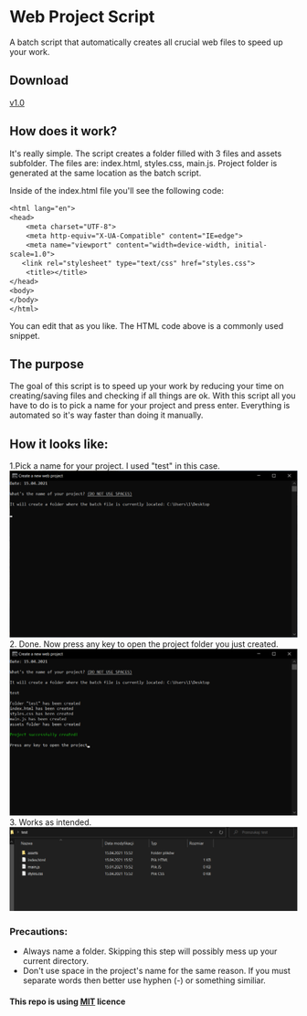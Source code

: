 # Web Project Script
A batch script that automatically creates all crucial web files to speed up your work.

## Download
<a href="https://github.com/Rademenes16/Web-Project-Script/releases/download/1.0/web.bat">v1.0</a>

## How does it work?
It's really simple. The script creates a folder filled with 3 files and assets subfolder. The files are: index.html, styles.css, main.js. Project folder is generated at the same location as the batch script.

Inside of the index.html file you'll see the following code:
```<!DOCTYPE html> 
<html lang="en"> 
<head> 
    <meta charset="UTF-8"> 
    <meta http-equiv="X-UA-Compatible" content="IE=edge"> 
    <meta name="viewport" content="width=device-width, initial-scale=1.0"> 
   <link rel="stylesheet" type="text/css" href="styles.css"> 
    <title></title> 
</head> 
<body> 
</body> 
</html> 
```
You can edit that as you like. The HTML code above is a commonly used snippet.
## The purpose
The goal of this script is to speed up your work by reducing your time on creating/saving files and checking if all things are ok. With this script all you have to do is to pick a name for your project and press enter. Everything is automated so it's way faster than doing it manually.


## How it looks like:
1.Pick a name for your project. I used "test" in this case.
![](https://github.com/Rademenes16/Web-Project-Script/blob/main/images/firstsc.png)
2. Done. Now press any key to open the project folder you just created.
![](https://github.com/Rademenes16/Web-Project-Script/blob/main/images/secondsc.png)
3. Works as intended.
![](https://github.com/Rademenes16/Web-Project-Script/blob/main/images/thirdsc.png)

### Precautions:
<ul>
  <li>Always name a folder. Skipping this step will possibly mess up your current directory.</li>
  <li>Don't use space in the project's name for the same reason. If you must separate words then better use hyphen (-) or something similiar.</li>
  </ul>
  
  #### This repo is using <a href="https://github.com/Rademenes16/Web-Project-Script/blob/main/LICENSE">MIT</a> licence
